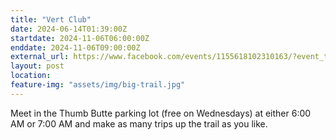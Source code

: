 ```yaml
---
title: "Vert Club"
date: 2024-06-14T01:39:00Z
startdate: 2024-11-06T06:00:00Z
enddate: 2024-11-06T09:00:00Z
external_url: https://www.facebook.com/events/1155618102310163/?event_time_id=1155618172310156
layout: post
location: 
feature-img: "assets/img/big-trail.jpg"
---
```


Meet in the Thumb Butte parking lot (free on Wednesdays) at either 6&#58;00 AM or 7&#58;00 AM and make as many trips up the trail as you like.<br>
  <br>
  
